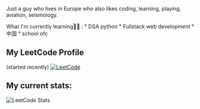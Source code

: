 Just a guy who lives in Europe who also likes coding, learning, playing, aviation, seismology.

What I'm currently learning👨‍🎓 :
° DSA python
° Fullstack web development
° 中国
° school ofc

## My LeetCode Profile
(started recently)
[![LeetCode](https://img.shields.io/badge/LeetCode-000?style=flat&logo=leetcode&logoColor=yellow)](https://leetcode.com/6z8nR1ioxq/)
## My current stats:
![LeetCode Stats](https://leetcode-stats-api.herokuapp.com/6z8nR1ioxq)

